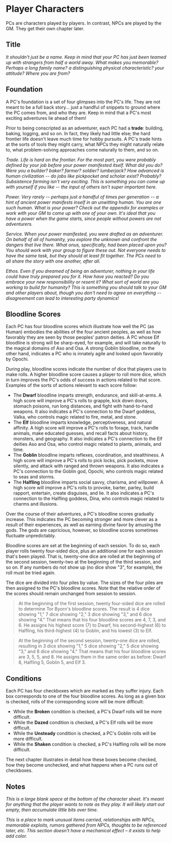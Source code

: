 # Player Characters

PCs are characters played by players. In contrast, NPCs are played by the GM. They get their own chapter later. 

## Title

*It shouldn't just be a name. Keep in mind that your PC has just been teamed up with strangers from half a world away. What makes you memorable? Perhaps a long family name? a distinguishing physical characteristic? your attitude? Where you are from?*

## Foundation

A PC's foundation is a set of four glimpses into the PC's life. They are not meant to be a full back story... just a handful of snippets to ground where the PC comes from, and who they are. Keep in mind that a PC's most exciting adventures lie ahead of them! 

Prior to being conscripted as an adventurer, each PC had a **trade**: building, baking, logging, and so on. In fact, they likely had little else; the hard frontier life doesn't leave much time for hobby pursuits. A PC's trade hints at the sorts of tools they might carry, what NPCs they might naturally relate to, what problem-solving approaches come naturally to them, and so on. 

*Trade. Life is hard on the frontier. For the most part, you were probably defined by your job before your power manifested itself. What did you do? Were you a builder? baker? farmer? soldier? lumberjack? How advanced is human civilization -- do jobs like pickpocket and scholar exist? Probably? Subsistence farming isn't very exciting. This is something you can come up with yourself if you like -- the input of others isn't super important here.*

*Power. Very rarely -- perhaps just a handful of times per generation -- a hint of ancient power manifests inself in an unwitting human. You are one such human. What is your power? Check out the appendix for examples or work with your GM to come up with one of your own. It's ideal that you have a power when the game starts, since people without powers are not adventurers.*

*Service. When your power manifested, you were drafted as an adventurer. On behalf of all of humanity, you explore the unknown and confront the dangers that live there. What onus, specifically, had been placed upon you? You should work with your group to figure these out. Not everyone needs to have the same task, but they should at least fit together. The PCs need to all share the story with one another, after all.*

*Ethos. Even if you dreamed of being an adventurer, nothing in your life could have truly prepared you for it. How have you reacted? Do you embrace your new responsibility or resent it? What sort of world are you working to build for humanity? This is something you should talk to your GM and other players about, though you don't need to agree on everything -- disagreement can lead to interesting party dynamics!*

## Bloodline Scores

Each PC has four bloodline scores which illustrate how well the PC (as  Human) embodies the abilities of the four ancient peoples, as well as how favorably they are seen by those peoples' patron deities. A PC whose Elf bloodline is strong will be sharp-eyed, for example, and will take naturally to the magical domains of Aso and Osa. A strong Goblin bloodline, on the other hand, indicates a PC who is innately agile and looked upon favorably by Opochi.

During play, bloodline scores indicate the number of dice that players use to make rolls. A higher bloodline score causes a player to roll more dice, which in turn improves the PC's odds of success in actions related to that score. Examples of the sorts of actions relevant to each score follow:

+ The **Dwarf** bloodline imparts strength, endurance, and skill-at-arms. A high score will improve a PC's rolls to grapple, kick down doors, stomach poisons, run long distances, and fight with hand-to-hand weapons. It also indicates a PC's connection to the Dwarf goddess, Valka, who controls magic related to fire, metal, and stone.
+ The **Elf** bloodline imparts knowledge, perceptiveness, and natural affinity. A high score will improve a PC's rolls to forage, track, handle animals, make educated guesses, and recall facts about history, monsters, and geography. It also indicates a PC's connection to the Elf deities Aso and Osa, who control magic related to plants, animals, and time.
+ The **Goblin** bloodline imparts reflexes, coordination, and stealthiness. A high score will improve a PC's rolls to pick locks, pick pockets, move silently, and attack with ranged and thrown weapons. It also indicates a PC's connection to the Goblin god, Opochi, who controls magic related to seas and storms.
+ The **Halfling** bloodline imparts social savvy, charisma, and willpower. A high score will improve a PC's rolls to provoke, barter, parley, build rapport, entertain, create disguises, and lie. It also indicates a PC's connection to the Halfling goddess, Dina, who controls magic related to charms and illusions.

Over the course of their adventures, a PC's bloodline scores gradually increase. This indicates the PC becoming stronger and more clever as a result of their experiences, as well as earning divine favor by amusing the gods. The gods are capricious, however, so bloodline scores sometimes fluctuate unpredictably.

Bloodline scores are set at the beginning of each session. To do so, each player rolls twenty four-sided dice, plus an additional one for each session that's been played. That is, twenty-one dice are rolled at the beginning of the second session, twenty-two at the beginning of the third session, and so on. If any numbers do not show up (no dice show "3", for example), the roll must be tried again.

The dice are divided into four piles by value. The sizes of the four piles are then assigned to the PC's bloodline scores. Note that the relative order of the scores should remain unchanged from session to session.

> At the beginning of the first session, twenty four-sided dice are rolled to determine Tor Byorn's bloodline scores. The result is 4 dice showing "1," 7 dice showing "2," 3 dice showing "3," and 6 dice showing "4." That means that his four bloodline scores are 4, 7, 3, and 6. He assigns his highest score (7) to Dwarf, his second-highest (6) to Halfling, his third-highest (4) to Goblin, and his lowest (3) to Elf.

> At the beginning of the second session, twenty-one dice are rolled, resulting in 3 dice showing "1," 5 dice showing "2," 5 dice showing "3," and 8 dice showing "4." That means that his four bloodline scores are 3, 5, 5, and 8. He assigns them in the same order as before: Dwarf 8, Halfling 5, Goblin 5, and Elf 3.

## Conditions

Each PC has four checkboxes which are marked as they suffer injury. Each box corresponds to one of the four bloodline scores. As long as a given box is checked, rolls of the corresponding score will be more difficult: 

+ While the **Broken** condition is checked, a PC's Dwarf rolls will be more difficult. 
+ While the **Dazed** condition is checked, a PC's Elf rolls will be more difficult. 
+ While the **Unsteady** condition is checked, a PC's Goblin rolls will be more difficult. 
+ While the **Shaken** condition is checked, a PC's Halfling rolls will be more difficult. 

The next chapter illustrates in detail how these boxes become checked, how they become unchecked, and what happens when a PC runs out of checkboxes. 

## Notes

*This is a large blank space at the bottom of the character sheet. It's meant for anything that the player wants to note as they play. It will likely start out empty, then accumulate little bits over time.*

*This is a place to mark unusual items carried, relationships with NPCs, memorable exploits, rumors gathered from NPCs, thoughts to be referenced later, etc. This section doesn't have a mechanical effect – it exists to help add color.*
